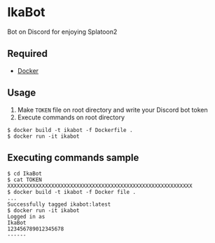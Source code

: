 # IkaBot
Bot on Discord for enjoying Splatoon2

## Required
- [Docker][docker]

## Usage
1. Make `TOKEN` file on root directory and write your Discord bot token
2. Execute commands on root directory
```
$ docker build -t ikabot -f Dockerfile .
$ docker run -it ikabot
```

## Executing commands sample
```
$ cd IkaBot
$ cat TOKEN
XXXXXXXXXXXXXXXXXXXXXXXXXXXXXXXXXXXXXXXXXXXXXXXXXXXXXXXXXXX
$ docker build -t ikabot -f Docker file .
...
Successfully tagged ikabot:latest
$ docker run -it ikabot
Logged in as
IkaBot
123456789012345678
------
```

[docker]:https://www.docker.com/
